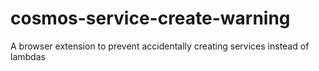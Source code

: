# cosmos-service-create-warning

A browser extension to prevent accidentally creating services instead of lambdas
